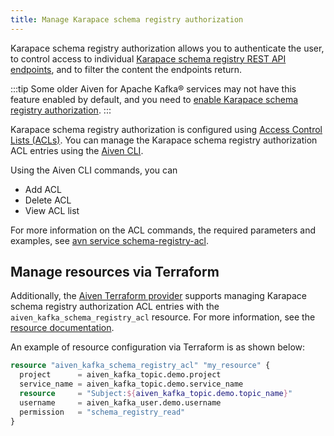 ```yaml
---
title: Manage Karapace schema registry authorization
---
```


Karapace schema registry authorization allows you to authenticate the
user, to control access to individual [Karapace schema registry REST API
endpoints](https://github.com/aiven/karapace), and to filter the content
the endpoints return.

:::tip
Some older Aiven for Apache Kafka® services may not have this feature
enabled by default, and you need to
[enable Karapace schema registry authorization](/docs/products/kafka/karapace/howto/enable-schema-registry-authorization).
:::

Karapace schema registry authorization is configured using
[Access Control Lists (ACLs)](/docs/products/kafka/karapace/concepts/acl-definition). You can manage the Karapace schema registry authorization
ACL entries using the
[Aiven CLI](/docs/tools/cli/service/schema-registry-acl).

Using the Aiven CLI commands, you can

-   Add ACL
-   Delete ACL
-   View ACL list

For more information on the ACL commands, the required parameters and
examples, see
[avn service schema-registry-acl](/docs/tools/cli/service/schema-registry-acl).

## Manage resources via Terraform

Additionally, the
[Aiven Terraform provider](/docs/tools/terraform) supports managing Karapace schema registry authorization ACL
entries with the `aiven_kafka_schema_registry_acl` resource. For more
information, see the [resource
documentation](https://registry.terraform.io/providers/aiven/aiven/latest/docs/resources/kafka_schema_registry_acl).

An example of resource configuration via Terraform is as shown below:

```terraform
resource "aiven_kafka_schema_registry_acl" "my_resource" {
  project      = aiven_kafka_topic.demo.project
  service_name = aiven_kafka_topic.demo.service_name
  resource     = "Subject:${aiven_kafka_topic.demo.topic_name}"
  username     = aiven_kafka_user.demo.username
  permission   = "schema_registry_read"
}
```
